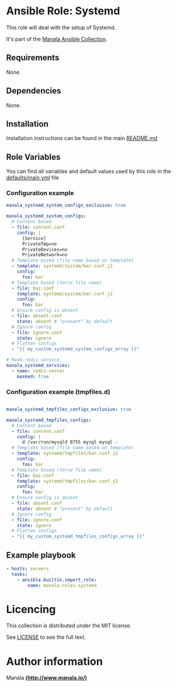 # Ansible Role: Systemd

This role will deal with the setup of Systemd.

It's part of the [Manala Ansible Collection](https://galaxy.ansible.com/manala/roles).

## Requirements

None.

## Dependencies

None.

## Installation

Installation instructions can be found in the main [README.md](https://github.com/manala/ansible-roles/blob/master/README.md)

## Role Variables

You can find all variables and default values used by this role in the [defaults/main.yml](./defaults/main.yml) file

### Configuration example

```yaml
manala_systemd_system_configs_exclusive: true

manala_systemd_system_configs:
  # Content based
  - file: content.conf
    config: |
      [Service]
      PrivateTmp=no
      PrivateDevices=no
      PrivateNetwork=no
  # Template based (file name based on template)
  - template: systemd/system/bar.conf.j2
    config:
      foo: bar
  # Template based (force file name)
  - file: baz.conf
    template: systemd/system/bar.conf.j2
    config:
      foo: bar
  # Ensure config is absent
  - file: absent.conf
    state: absent # "present" by default
  # Ignore config
  - file: ignore.conf
    state: ignore
  # Flatten configs
  - "{{ my_custom_systemd_system_configs_array }}"

# Mask redis service
manala_systemd_services:
  - name: redis-server
    masked: true
```

### Configuration example (tmpfiles.d)

```yaml

manala_systemd_tmpfiles_configs_exclusive: true

manala_systemd_tmpfiles_configs:
  # Content based
  - file: content.conf
    config: |
      d /var/run/mysqld 0755 mysql mysql -
  # Template based (file name based on template)
  - template: systemd/tmpfiles/bar.conf.j2
    config:
      foo: bar
  # Template based (force file name)
  - file: baz.conf
    template: systemd/tmpfiles/bar.conf.j2
    config:
      foo: bar
  # Ensure config is absent
  - file: absent.conf
    state: absent # "present" by default
  # Ignore config
  - file: ignore.conf
    state: ignore
  # Flatten configs
  - "{{ my_custom_systemd_tmpfiles_configs_array }}"
```

## Example playbook

```yaml
- hosts: servers
  tasks:
    - ansible.builtin.import_role:  
        name: manala.roles.systemd
```

# Licencing

This collection is distributed under the MIT license.

See [LICENSE](https://opensource.org/licenses/MIT) to see the full text.

# Author information

Manala [**(http://www.manala.io/)**](http://www.manala.io)
